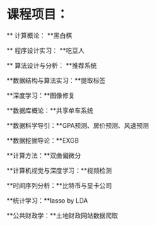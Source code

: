 # 课程项目：

** 计算概论： **黑白棋

** 程序设计实习： **吃豆人

** 算法设计与分析： **推荐系统

**数据结构与算法实习：**提取标签

**深度学习：**图像修复

**数据库概论：**共享单车系统

**数据科学导引：**GPA预测、房价预测、风速预测

**数据挖掘导论：**EXGB

**计算方法：**双曲偏微分

**计算机视觉与深度学习：**视频检测

**时间序列分析：**比特币与显卡公司

**统计学习：**lasso by LDA

**公共财政学：**土地财政网站数据爬取

